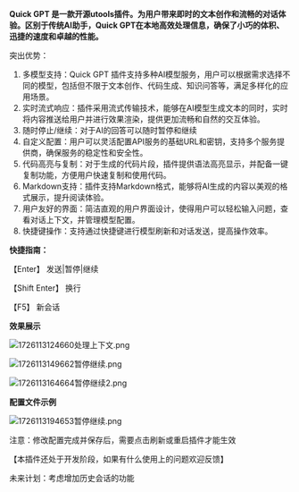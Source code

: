 **Quick GPT 是一款开源utools插件。为用户带来即时的文本创作和流畅的对话体验。区别于传统AI助手，Quick GPT在本地高效处理信息，确保了小巧的体积、迅捷的速度和卓越的性能。**

突出优势：

1. 多模型支持：Quick GPT 插件支持多种AI模型服务，用户可以根据需求选择不同的模型，包括但不限于文本创作、代码生成、知识问答等，满足多样化的应用场景。
2. 实时流式响应：插件采用流式传输技术，能够在AI模型生成文本的同时，实时将内容推送给用户并进行效果渲染，提供更加流畅和自然的交互体验。
3. 随时停止/继续：对于AI的回答可以随时暂停和继续
4. 自定义配置：用户可以灵活配置API服务的基础URL和密钥，支持多个服务提供商，确保服务的稳定性和安全性。
5. 代码高亮与复制：对于生成的代码片段，插件提供语法高亮显示，并配备一键复制功能，方便用户快速复制和使用代码。
6. Markdown支持：插件支持Markdown格式，能够将AI生成的内容以美观的格式展示，提升阅读体验。
7. 用户友好的界面：简洁直观的用户界面设计，使得用户可以轻松输入问题，查看对话上下文，并管理模型配置。
8. 快捷键操作：支持通过快捷键进行模型刷新和对话发送，提高操作效率。



**快捷指南：**

【Enter】 发送|暂停|继续

【Shift Enter】 换行

【F5】 新会话



**效果展示**

![1726113124660处理上下文.png](https://fastly.jsdelivr.net/gh/kody-black/pictures@main/images/1726113124660%E5%A4%84%E7%90%86%E4%B8%8A%E4%B8%8B%E6%96%87.png)

![1726113149662暂停继续.png](https://fastly.jsdelivr.net/gh/kody-black/pictures@main/images/1726113149662%E6%9A%82%E5%81%9C%E7%BB%A7%E7%BB%AD.png)

![1726113164664暂停继续2.png](https://fastly.jsdelivr.net/gh/kody-black/pictures@main/images/1726113164664%E6%9A%82%E5%81%9C%E7%BB%A7%E7%BB%AD2.png)



**配置文件示例**

![1726113194653暂停继续.png](https://fastly.jsdelivr.net/gh/kody-black/pictures@main/images/1726113194653%E6%9A%82%E5%81%9C%E7%BB%A7%E7%BB%AD.png)



注意：修改配置完成并保存后，需要点击刷新或重启插件才能生效

【本插件还处于开发阶段，如果有什么使用上的问题欢迎反馈】

未来计划：考虑增加历史会话的功能